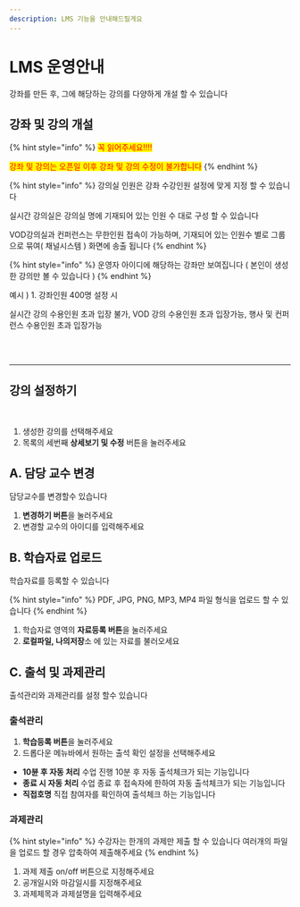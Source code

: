 ```yaml
---
description: LMS 기능을 안내해드릴게요
---
```


# LMS 운영안내

강좌를 만든 후, 그에 해당하는 강의를 다양하게 개설 할 수 있습니다&#x20;

## 강좌 및 강의 개설

{% hint style="info" %}
<mark style="color:red;">꼭 읽어주세요!!!!</mark>&#x20;

<mark style="color:red;">강좌 및 강의는 오픈일 이후 강좌 및 강의 수정이 불가합니다</mark>&#x20;
{% endhint %}

{% hint style="info" %}
강의실 인원은 강좌 수강인원 설정에 맞게 지정 할 수 있습니다&#x20;

실시간 강의실은 강의실 명에 기재되어 있는 인원 수 대로 구성 할 수 있습니다&#x20;

VOD강의실과 컨퍼런스는 무한인원 접속이 가능하며, 기재되어 있는  인원수 별로 그룹으로 묶여( 채널시스템 ) 화면에 송출 됩니다&#x20;
{% endhint %}

{% hint style="info" %}
운영자 아이디에 해당하는 강좌만 보여집니다 ( 본인이 생성한 강의만 볼 수 있습니다 )
{% endhint %}

예시 )  1. 강좌인원 400명 설정 시&#x20;

실시간 강의 수용인원 초과 입장 불가, VOD 강의 수용인원 초과 입장가능, 행사 및 컨퍼런스 수용인원 초과  입장가능

<figure><img src="../../../.gitbook/assets/스크린샷-2023-11-30-오전-11.11.50.png" alt=""><figcaption></figcaption></figure>

##

***

## 강의 설정하기

<figure><img src="../../../.gitbook/assets/스크린샷 2023-11-30 오후 2.19.23.png" alt=""><figcaption></figcaption></figure>

1. 생성한 강의를 선택해주세요&#x20;
2. 목록의 세번째 **상세보기 및 수정** 버튼을 눌러주세요 &#x20;



## A. 담당 교수 변경

담당교수를 변경할수 있습니다&#x20;

1. **변경하기 버튼**을 눌러주세요&#x20;
2. 변경할 교수의 아이디를 입력해주세요&#x20;

## B. 학습자료 업로드

학습자료를 등록할 수 있습니다&#x20;

{% hint style="info" %}
PDF, JPG, PNG, MP3, MP4 파일 형식을 업로드 할 수 있습니다&#x20;
{% endhint %}

1. 학습자료 영역의 **자료등록 버튼**을 눌러주세요&#x20;
2. **로컬파일, 나의저장**소 에 있는 자료를 불러오세요&#x20;

## C. 출석 및 과제관리&#x20;

출석관리와 과제관리를 설정 할수 있습니다

### 출석관리 &#x20;

1. **학습등록 버튼**을 눌러주세요&#x20;
2. 드롭다운 메뉴바에서 원하는 출석 확인 설정을 선택해주세요&#x20;

* **10뷴 후 자동 처리** 수업 진행 10분 후 자동 출석체크가 되는 기능입니다&#x20;
* **종료 시 자동 처리** 수업 종료 후 접속자에 한하여 자동 출석체크가 되는 기능입니다&#x20;
* **직접호명** 직접 참여자를 확인하여 출석체크 하는 기능입니다&#x20;

### 과제관리

{% hint style="info" %}
수강자는 한개의 과제만 제출 할 수 있습니다 여러개의 파일을 업로드 할 경우 압축하여 제출해주세요&#x20;
{% endhint %}

1. 과제 제출 on/off 버튼으로 지정해주세요 &#x20;
2. 공개일시와 마감일시를 지정해주세요&#x20;
3. 과제제목과 과제설명을 입력해주세요&#x20;

